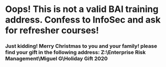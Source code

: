 # Oops! This is not a valid BAI training address. Confess to InfoSec and ask for refresher courses! 
### Just kidding! Merry Christmas to you and your family! please find your gift in the following address: Z:\Enterprise Risk Management\Miguel G\Holiday Gift 2020 
